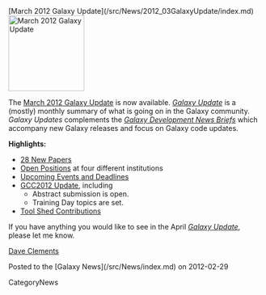 <div class='newsItemHeader'>[March 2012 Galaxy Update](/src/News/2012_03GalaxyUpdate/index.md)</div>

<div class='right'><a href='/src/GalaxyUpdates/2012_03/index.md'><img src="/src/Images/Logos/GalaxyUpdate200.png" alt="March 2012 Galaxy Update" width=150 /></a></div>

The [March 2012 Galaxy Update](/src/GalaxyUpdates/2012_03/index.md) is now available.  *[Galaxy Update](/src/GalaxyUpdates/index.md)* is a (mostly) monthly summary of what is going on in the Galaxy community.  *Galaxy Updates* complements the *[Galaxy Development News Briefs](/src/DevNewsBriefs/index.md)* which accompany new Galaxy releases and focus on Galaxy code updates.

**Highlights:**

* [28 New Papers](/src/GalaxyUpdates/2012_03/index.md#new-papers)
* [Open Positions](/src/GalaxyUpdates/2012_03/index.md#whos-hiring) at four different institutions
* [Upcoming Events and Deadlines](/src/GalaxyUpdates/2012_03/index.md#upcoming-events-and-deadlines)
* [GCC2012 Update](/src/GalaxyUpdates/2012_03/index.md#gcc2012-update), including
  * Abstract submission is open.
  * Training Day topics are set.
* [Tool Shed Contributions](/src/GalaxyUpdates/2012_03/index.md#tool-shed-contributions)

If you have anything you would like to see in the April *[Galaxy Update](/src/GalaxyUpdates/index.md)*, please let me know.

[Dave Clements](/src/DaveClements/index.md)

<div class='newsItemFooter'>Posted to the [Galaxy News](/src/News/index.md) on 2012-02-29 </div>

CategoryNews
